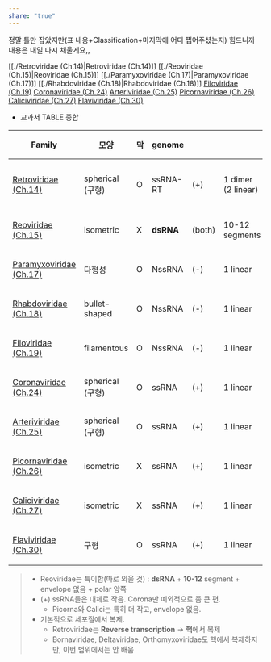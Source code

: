 ```yaml
---
share: "true"
---
```

정말 틀만 잡았지만(표 내용+Classification+마지막에 어디 찝어주셨는지)
힘드니까 내용은 내일 다시 채울게요,,

[[./Retroviridae (Ch.14)|Retroviridae (Ch.14)]]
[[./Reoviridae (Ch.15)|Reoviridae (Ch.15)]]
[[./Paramyxoviridae (Ch.17)|Paramyxoviridae (Ch.17)]]
[[./Rhabdoviridae (Ch.18)|Rhabdoviridae (Ch.18)]]
[Filoviridae (Ch.19)](../../../../Filoviridae%20(Ch.19).md)
[Coronaviridae (Ch.24)](../../../../Coronaviridae%20(Ch.24).md)
[Arteriviridae (Ch.25)](../../../../Arteriviridae%20(Ch.25).md)
[Picornaviridae (Ch.26)](../../../../Picornaviridae%20(Ch.26).md)
[Caliciviridae (Ch.27)](../../../../Caliciviridae%20(Ch.27).md)
[Flaviviridae (Ch.30)](../../../../Flaviviridae%20(Ch.30).md)

- 교과서 TABLE 종합<br>

| Family                                                                             | 모양             | 막 | genome    |        |                    | genome_size | virion_size      | 복제효소                         | 장소    |
| ---------------------------------------------------------------------------------- | -------------- | - | --------- | ------ | ------------------ | ----------- | ---------------- | ---------------------------- | ----- |
| [Retroviridae (Ch.14)](../../../../Retroviridae%20(Ch.14).md)       | spherical (구형) | O | ssRNA-RT  | (+)    | 1 dimer (2 linear) | 7-13kb      | 80-100           | virion reverse transcriptase | 핵/세포질 |
| [Reoviridae (Ch.15)](../../../../Reoviridae%20(Ch.15).md)           | isometric      | X | **dsRNA** | (both) | 10-12 segments     | 19-32kb     | 60-80nm          | virion RNA polymerase        | 세포질   |
| [Paramyxoviridae (Ch.17)](../../../../Paramyxoviridae%20(Ch.17).md) | 다형성            | O | NssRNA    | (-)    | 1 linear           | 13-18kb     | ~150nm           | virion RNA polymerase        | 세포질   |
| [Rhabdoviridae (Ch.18)](../../../../Rhabdoviridae%20(Ch.18).md)     | bullet-shaped  | O | NssRNA    | (-)    | 1 linear           | 11-15kb     | 100-430 × 45-100 | virion RNA polymerase        | 세포질   |
| [Filoviridae (Ch.19)](../../../../Filoviridae%20(Ch.19).md)         | filamentous    | O | NssRNA    | (-)    | 1 linear           | 19kb        | 600-800 ×80      | virion RNA polymerase        | 세포질   |
| [Coronaviridae (Ch.24)](../../../../Coronaviridae%20(Ch.24).md)     | spherical (구형) | O | ssRNA     | (+)    | 1 linear           | 38-31kb     | 120-160nm        | Viral RNA polymerase         | 세포질   |
| [Arteriviridae (Ch.25)](../../../../Arteriviridae%20(Ch.25).md)     | spherical (구형) | O | ssRNA     | (+)    | 1 linear           | 13-16kb     | 45-60nm          | Viral RNA polymerase         | 세포질   |
| [Picornaviridae (Ch.26)](../../../../Picornaviridae%20(Ch.26).md)   | isometric      | X | ssRNA     | (+)    | 1 linear           | 7-9kb       | 30nm             | Viral RNA polymerase         | 세포질   |
| [Caliciviridae (Ch.27)](../../../../Caliciviridae%20(Ch.27).md)     | isometric      | X | ssRNA     | (+)    | 1 linear           | 7-8kb       | 27-40nm          | Viral RNA polymerase         | 세포질   |
| [Flaviviridae (Ch.30)](../../../../Flaviviridae%20(Ch.30).md)       | 구형             | O | ssRNA     | (+)    | 1 linear           | 10-12kb     | 40-60nm          | Viral RNA polymerase         | 세포질   |


> - Reoviridae는 특이함(따로 외울 것) : **dsRNA** + **10-12** segment + envelope 없음 + polar 양쪽
> - (+) ssRNA들은 대체로 작음. Corona만 예외적으로 좀 큰 편.
> 	- Picorna와 Calici는 특히 더 작고, envelope 없음.
> - 기본적으로 세포질에서 복제.
> 	- Retroviridae는 **Reverse transcription** → **핵**에서 복제
> 	- Bornaviridae, Deltaviridae, Orthomyxoviridae도 핵에서 복제하지만, 이번 범위에서는 안 배움


